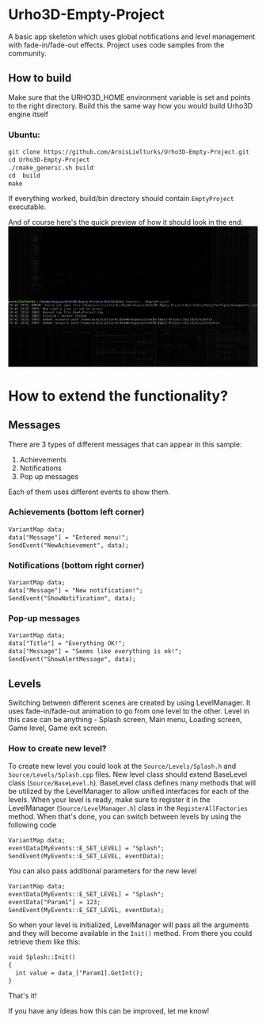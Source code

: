 # Urho3D-Empty-Project
A basic app skeleton which uses global notifications and level management with fade-in/fade-out effects. Project uses code samples from the community.

## How to build
Make sure that the URHO3D_HOME environment variable is set and points to the right directory. Build this the same way how you would build Urho3D engine itself

### Ubuntu:
```
git clone https://github.com/ArnisLielturks/Urho3D-Empty-Project.git
cd Urho3D-Empty-Project
./cmake_generic.sh build
cd  build
make
```


If everything worked, build/bin directory should contain `EmptyProject` executable.


And of course here's the quick preview of how it should look in the end:
![alt tag](https://github.com/ArnisLielturks/Urho3D-Empty-Project/blob/master/Screenshots/preview.gif)


# How to extend the functionality?

## Messages
There are 3 types of different messages that can appear in this sample:
1. Achievements
2. Notifications
3. Pop up messages

Each of them uses different events to show them.

### Achievements (bottom left corner)
```
VariantMap data;
data["Message"] = "Entered menu!";
SendEvent("NewAchievement", data);
```

### Notifications (bottom right corner)
```
VariantMap data;
data["Message"] = "New notification!";
SendEvent("ShowNotification", data);
```

### Pop-up messages
```
VariantMap data;
data["Title"] = "Everything OK!";
data["Message"] = "Seems like everything is ok!";
SendEvent("ShowAlertMessage", data);
```

## Levels
Switching between different scenes are created by using LevelManager. It uses fade-in/fade-out animation to go from one level to the other. Level in this case can be anything - Splash screen, Main menu, Loading screen, Game level, Game exit screen.

### How to create new level?
To create new level you could look at the `Source/Levels/Splash.h` and `Source/Levels/Splash.cpp` files. New level class should extend BaseLevel class (`Source/BaseLevel.h`). BaseLevel class defines many methods that will be utilized by the LevelManager to allow unified interfaces for each of the levels. 
When your level is ready, make sure to register it in the LevelManager (`Source/LevelManager.h`) class in the `RegisterAllFactories` method. When that's done, you can switch between levels by using the following code
```
VariantMap data;
eventData[MyEvents::E_SET_LEVEL] = "Splash";
SendEvent(MyEvents::E_SET_LEVEL, eventData);
```
You can also pass additional parameters for the new level
```
VariantMap data;
eventData[MyEvents::E_SET_LEVEL] = "Splash";
eventData["Param1"] = 123;
SendEvent(MyEvents::E_SET_LEVEL, eventData);
```
So when your level is initialized, LevelManager will pass all the arguments and they will become available in the `Init()` method. From there you could retrieve them like this:
```
void Splash::Init()
{
  int value = data_["Param1].GetInt();
}
```

That's it!

If you have any ideas how this can be improved, let me know!
